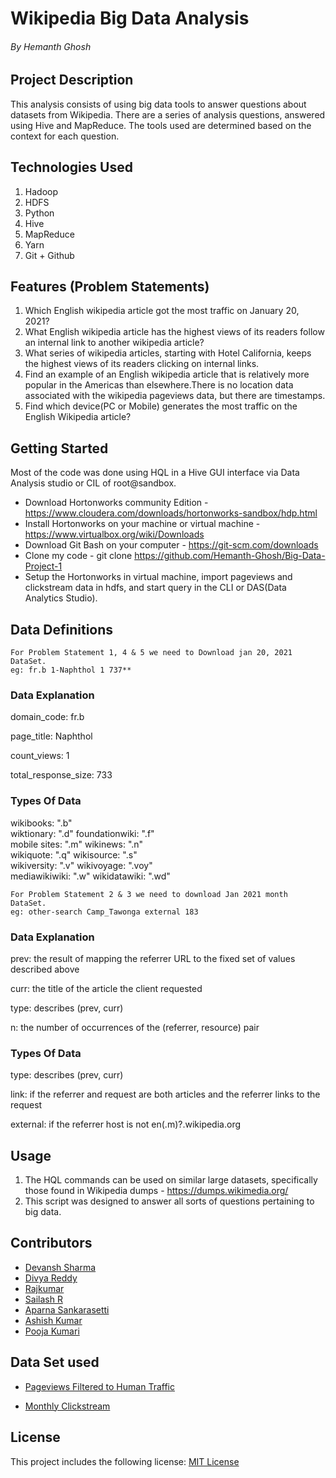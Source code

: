 # Wikipedia Big Data Analysis
###### By Hemanth Ghosh

## Project Description

This analysis consists of using big data tools to answer questions about datasets from Wikipedia. There are a series of analysis questions, answered using Hive and MapReduce. The tools used are determined based on the context for each question.

## Technologies Used

1.  Hadoop
2.  HDFS
3.  Python
4.  Hive
5.  MapReduce
6.  Yarn
7.  Git + Github

## Features (Problem Statements)

1. Which English wikipedia article got the most traffic on January 20, 2021? 
2. What English wikipedia article has the highest views of its readers follow an internal link to another wikipedia article?
3. What series of wikipedia articles, starting with Hotel California, keeps the highest views of its readers clicking on internal links.
4. Find an example of an English wikipedia article that is relatively more popular in the Americas than elsewhere.There is no location data associated with the wikipedia pageviews    data, but there are timestamps. 
5. Find which device(PC or Mobile) generates the most traffic on the English Wikipedia article?



## Getting Started

Most of the code was done using HQL in a Hive GUI interface via Data Analysis studio or CIL of root@sandbox.

* Download Hortonworks community Edition -https://www.cloudera.com/downloads/hortonworks-sandbox/hdp.html
* Install Hortonworks on your machine or virtual machine - https://www.virtualbox.org/wiki/Downloads
* Download Git Bash on your computer - https://git-scm.com/downloads
* Clone my code - git clone https://github.com/Hemanth-Ghosh/Big-Data-Project-1
* Setup the Hortonworks in virtual machine, import pageviews and clickstream data in hdfs, and start query in the CLI or DAS(Data Analytics Studio).


## Data Definitions

    For Problem Statement 1, 4 & 5 we need to Download jan 20, 2021 DataSet.
    eg: fr.b 1-Naphthol 1 737**

### Data Explanation

domain_code: fr.b

page_title: Naphthol

count_views: 1

total_response_size: 733

### Types Of Data

wikibooks: ".b"         
wiktionary: ".d" 
foundationwiki: ".f"         
mobile sites: ".m" 
wikinews: ".n"          
wikiquote: ".q"
wikisource: ".s"         
wikiversity: ".v" 
wikivoyage: ".voy"       
mediawikiwiki: ".w" 
wikidatawiki: ".wd" 

    For Problem Statement 2 & 3 we need to download Jan 2021 month DataSet.
    eg: other-search Camp_Tawonga external 183

### Data Explanation

prev: the result of mapping the referrer URL to the fixed set of values described above

curr: the title of the article the client requested

type: describes (prev, curr)

n: the number of occurrences of the (referrer, resource) pair

### Types Of Data

type: describes (prev, curr)

link: if the referrer and request are both articles and the referrer links to the request

external: if the referrer host is not en(.m)?.wikipedia.org
   

## Usage

1. The HQL commands can be used on similar large datasets, specifically those found in Wikipedia dumps - https://dumps.wikimedia.org/
2. This script was designed to answer all sorts of questions pertaining to big data.

## Contributors

* [Devansh Sharma](https://github.com/devanshsharma-bigdata/P2-RAWG-Data-Analysis)
* [Divya Reddy](https://github.com/Divyaredd/BIG_DATA_PROJECT2)
* [Rajkumar](https://github.com/rajoffl/Analysis-on-RAWG-Dataset)
* [Sailash R](https://github.com/Sailash/Project_2)
* [Aparna Sankarasetti](https://github.com/aparnasankarasetti/project_1)
* [Ashish Kumar](https://github.com/AshishK199/Project_01)
* [Pooja Kumari](https://github.com/Pooja0210/Project1)


## Data Set used

* [Pageviews Filtered to Human Traffic](https://wikitech.wikimedia.org/wiki/Analytics/Data_Lake/Traffic/Pageviews)
    
* [Monthly Clickstream](https://meta.wikimedia.org/wiki/Research:Wikipedia_clickstream)

## License
This project includes the following license:
[MIT License](https://github.com/git/git-scm.com/blob/main/MIT-LICENSE.txt)
